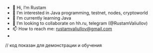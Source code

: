 - 👋 Hi, I’m Rustam
- 👀 I’m interested in Java programming, testnet, nodes, cryptoworld
- 🌱 I’m currently learning Java
- 💞️ I’m looking to collaborate on hh.ru, telegram (@RustamValiullov)
- 📫 How to reach me: rustamvaliullov@gmail.com
- 
//
код показан для демонстрации и обучения
